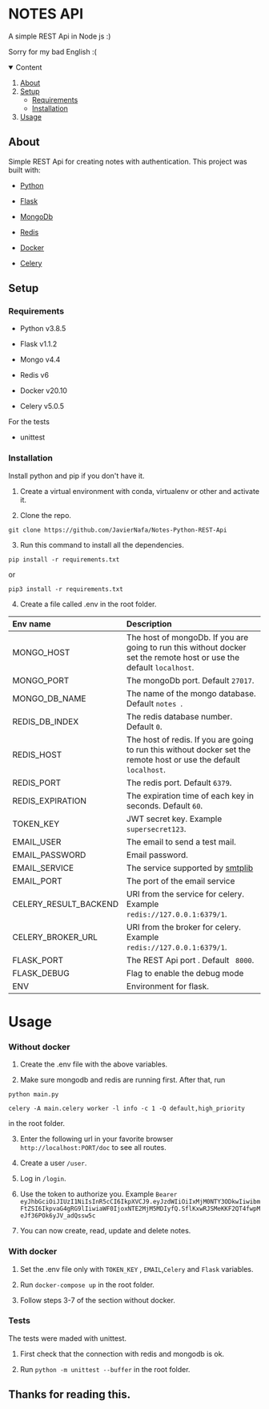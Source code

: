 

  

# NOTES API

A simple REST Api in Node js :)

Sorry for my bad English :(

  
  
  

<details  open="open">
<summary>Content</summary>
<ol>
<li>
<a  href="#about">About</a>
</li>
<li>
<a  href="#setup">Setup</a>
<ul>
<li><a  href="#requirements">Requirements</a></li>
<li><a  href="#installation">Installation</a></li>
</ul>
</li>
<li><a  href="#usage">Usage</a></li>
</ol>
</details>

  

## About

Simple REST Api for creating notes with authentication. This project was built with:

*  [Python](https://www.python.org/)

*  [Flask](https://flask.palletsprojects.com/en/1.1.x/)

*  [MongoDb](https://www.mongodb.com/)

*  [Redis](https://redis.io/)

*  [Docker](https://www.docker.com/)

* [Celery](https://docs.celeryproject.org/en/stable/getting-started/introduction.html)

  

## Setup

### Requirements

* Python v3.8.5

* Flask v1.1.2

* Mongo v4.4

* Redis v6

* Docker v20.10

* Celery v5.0.5
  

For the tests

  

* unittest

  

### Installation

Install python and pip if you don't have it.

1. Create a virtual environment with conda, virtualenv  or other and activate it.

2. Clone the repo.
```
git clone https://github.com/JavierNafa/Notes-Python-REST-Api
```
3.  Run this command to install all the dependencies.
```
pip install -r requirements.txt
```
or
```
pip3 install -r requirements.txt
```

4. Create a file called .env in the root folder.

  

| Env name | Description |
| :----------- | :----------------------|
MONGO_HOST | The host of mongoDb. If you are going to run this without docker set the remote host or use the default ```localhost```. |
MONGO_PORT | The mongoDb port. Default ```27017```. |
MONGO_DB_NAME | The name of the mongo database. Default ```notes ```. |
REDIS_DB_INDEX | The redis database number. Default ```0```.|
REDIS_HOST | The host of redis. If you are going to run this without docker set the remote host or use the default ```localhost```.|
REDIS_PORT | The redis port. Default ```6379```.|
REDIS_EXPIRATION | The expiration time of each key in seconds. Default ```60```.|
TOKEN_KEY | JWT secret key. Example ``` supersecret123```. |
EMAIL_USER| The email to send a test mail.|
EMAIL_PASSWORD|Email password.|
EMAIL_SERVICE|The service supported by [smtplib](https://docs.python.org/3/library/smtplib.html)|
EMAIL_PORT|The port of the email service|
CELERY_RESULT_BACKEND| URI from the service for celery. Example ``` redis://127.0.0.1:6379/1```.|
CELERY_BROKER_URL|URI from the broker for celery. Example ``` redis://127.0.0.1:6379/1```.|
FLASK_PORT | The REST Api port . Default ``` 8000```.|
FLASK_DEBUG| Flag to enable the debug mode
ENV| Environment for flask.|

  
  

# Usage

### Without docker

1. Create the .env file with the above variables.

2. Make sure mongodb and redis are running first. After that, run 
```
python main.py
```
```
celery -A main.celery worker -l info -c 1 -Q default,high_priority
```
in the root folder.

3. Enter the following url in your favorite browser ```http://localhost:PORT/doc``` to see all routes.

4. Create a user ```/user```.

5. Log in ```/login```.

6. Use the token to authorize you. Example ```Bearer eyJhbGciOiJIUzI1NiIsInR5cCI6IkpXVCJ9.eyJzdWIiOiIxMjM0NTY3ODkwIiwibmFtZSI6IkpvaG4gRG9lIiwiaWF0IjoxNTE2MjM5MDIyfQ.SflKxwRJSMeKKF2QT4fwpMeJf36POk6yJV_adQssw5c```

7. You can now create, read, update and delete notes.

  

### With docker

1. Set the .env file only with  ```TOKEN_KEY``` , ```EMAIL```,```Celery``` and ```Flask``` variables.

3. Run ```docker-compose up``` in the root folder.

4. Follow steps 3-7 of the section without docker.

  

### Tests

The tests were maded with unittest.

1. First check that the connection with redis and mongodb is ok.

2. Run ```python -m unittest --buffer``` in the root folder.

  

## Thanks for reading this.